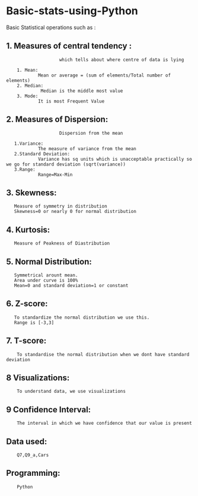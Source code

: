# Basic-stats-using-Python

Basic Statistical operations such as :

## 1. Measures of central tendency : 

                        which tells about where centre of data is lying

        1. Mean:  
                Mean or average = (sum of elements/Total number of elements) 
        2. Median:
                 Median is the middle most value
        3. Mode:
                It is most Frequent Value

## 2. Measures of Dispersion: 

                        Dispersion from the mean

       1.Variance:
                The measure of variance from the mean
       2.Standard Deviation:
                Variance has sq units which is unacceptable practically so we go for standard deviation (sqrt(variance))
       3.Range:
                Range=Max-Min
                
## 3. Skewness:

       Measure of symmetry in distribution
       Skewness=0 or nearly 0 for normal distribution
       
## 4. Kurtosis:

       Measure of Peakness of Diastribution
       
## 5. Normal Distribution:

       Symmetrical arount mean.
       Area under curve is 100%
       Mean=0 and standard deviation=1 or constant
       
## 6. Z-score:

       To standardize the normal distribution we use this.
       Range is [-3,3]
        
## 7. T-score:

        To standardise the normal distribution when we dont have standard deviation
        
## 8 Visualizations:
        To understand data, we use visualizations
## 9 Confidence Interval:
        The interval in which we have confidence that our value is present

## Data used:

        Q7,Q9_a,Cars
        
## Programming:

        Python

